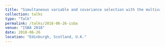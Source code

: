 ```yaml
---
title: "Simultaneous variable and covariance selection with the multivariate spike-and-slab LASSO"
collection: talks
type: "Talk"
permalink: /talks/2018-06-26-isba
venue: "ISBA 2018"
date: 2018-06-26
location: "Edinburgh, Scotland, U.K."
---
```


